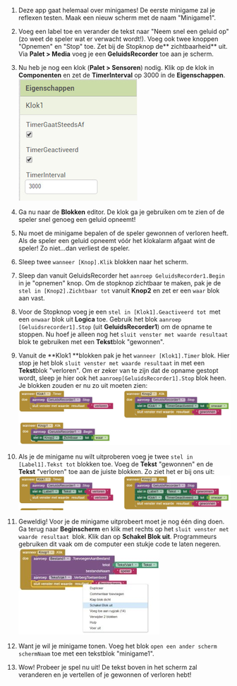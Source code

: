 1. Deze app gaat helemaal over minigames! De eerste minigame zal je reflexen testen. Maak een nieuw scherm met de naam "Minigame1".

2. Voeg een label toe en verander de tekst naar "Neem snel een geluid op" \(zo weet de speler wat er verwacht wordt!\). Voeg ook twee knoppen "Opnemen" en "Stop" toe. Zet bij de Stopknop de** zichtbaarheid** uit. Via **Palet &gt; Media** voeg je een **GeluidsRecorder** toe aan je scherm.

3. Nu heb je nog een klok \(**Palet &gt; Sensoren**\) nodig. Klik op de klok in **Componenten** en zet de **TimerInterval** op 3000 in de **Eigenschappen**.  
   ![](/nl/assets/AI6.jpg)

4. Ga nu naar de **Blokken** editor. De klok ga je gebruiken om te zien of de speler snel genoeg een geluid opneemt!

5. Nu moet de minigame bepalen of de speler gewonnen of verloren heeft. Als de speler een geluid opneemt vóór het klokalarm afgaat wint de speler! Zo niet...dan verliest de speler.

6. Sleep twee `wanneer [Knop].Klik` blokken naar het scherm.

7. Sleep dan vanuit GeluidsRecorder het `aanroep GeluidsRecorder1.Begin` in je "opnemen" knop. Om de stopknop zichtbaar te maken, pak je de `stel in [Knop2].Zichtbaar tot` vanuit **Knop2** en zet er een `waar` blok aan vast.

8. Voor de Stopknop voeg je een `stel in [Klok1].Geactiveerd tot `met een `onwaar` blok uit **Logica** toe. Gebruik het blok `aanroep [Geluidsrecorder1].Stop` \(uit **GeluidsRecorder1**\) om de opname te stoppen. Nu hoef je alleen nog het `sluit venster met waarde resultaat` blok te gebruiken met een **Tekst**blok "gewonnen".

9. Vanuit de **Klok1 **blokken pak je het `wanneer [Klok1].Timer` blok. Hier stop je het blok `sluit venster met waarde resultaat` in met een **Tekst**blok "verloren". Om er zeker van te zijn dat de opname gestopt wordt, sleep je hier ook het `aanroep[GeluidsRecorder1].Stop` blok heen. Je blokken zouden er nu zo uit moeten zien:  
   ![](/nl/assets/AI7.jpg)

10. Als je de minigame nu wilt uitproberen voeg je twee `stel in [Label1].Tekst tot` blokken toe. Voeg de **Tekst** "gewonnen" en de **Tekst** "verloren" toe aan de juiste blokken. Zo ziet het er bij ons uit:  
    ![](/nl/assets/AI8.jpg)

11. Geweldig! Voor je de minigame uitprobeert moet je nog één ding doen. Ga terug naar **Beginscherm** en klik met rechts op het `sluit venster met waarde resultaat `blok. Klik dan op **Schakel Blok uit**. Programmeurs gebruiken dit vaak om de computer een stukje code te laten negeren.   
    ![](/nl/assets/AI9-9.jpg)

12. Want je wil je minigame tonen. Voeg het blok `open een ander scherm schermNaam` toe met een tekstblok "minigame1".

13. Wow! Probeer je spel nu uit! De tekst boven in het scherm zal veranderen en je vertellen of je gewonnen of verloren hebt!



